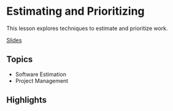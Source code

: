 # Estimating and Prioritizing
This lesson explores techniques to estimate and prioritize work.

[Slides](https://dpi-we.github.io/sdf-estimating-and-prioritizing/)

## Topics
- Software Estimation
- Project Management

## Highlights
